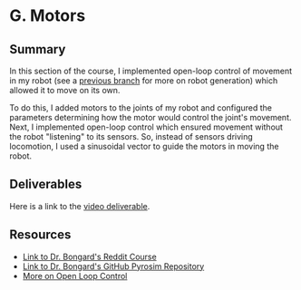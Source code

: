 # G. Motors

## Summary
In this section of the course, I implemented open-loop control of movement in my robot (see a [previous branch](https://github.com/eiokonji/ludobots_cs349/tree/e-joints) for more on robot generation) which allowed it to move on its own. 

To do this, I added motors to the joints of my robot and configured the parameters determining how the motor would control the joint's movement. Next, I implemented open-loop control which ensured movement without the robot "listening" to its sensors. So, instead of sensors driving locomotion, I used a sinusoidal vector to guide the motors in moving the robot.

## Deliverables
Here is a link to the [video deliverable](https://youtu.be/UpvwNbnrGr0).

## Resources
- [Link to Dr. Bongard's Reddit Course](https://www.reddit.com/r/ludobots/wiki/motors/)
- [Link to Dr. Bongard's GitHub Pyrosim Repository](https://github.com/jbongard/pyrosim.git)
- [More on Open Loop Control](https://en.wikipedia.org/wiki/Open-loop_controller)
